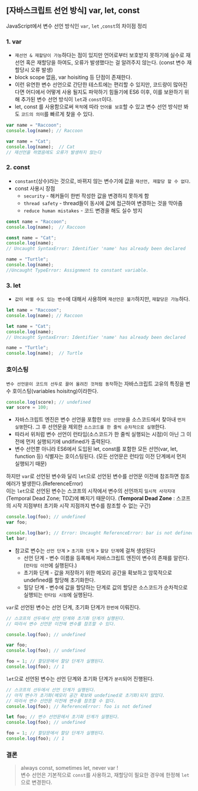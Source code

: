 ## [자바스크립트 선언 방식] var, let, const

JavaScript에서 변수 선언 방식인 `var`, `let` ,`const`의 차이점 정리

### 1. var
- `재선언 & 재할당이 가능`하다는 점이 있지만 언어로부터 보호받지 못하기에 실수로 재선언 혹은 재할당을 하여도, 오류가 발생했다는 걸 알려주지 않는다. (const 변수 재할당시 오류 발생)
- block scope 없음, var hoisiting 등 단점이 존재한다.
- 이런 유연한 변수 선언으로 간단한 테스트에는 편리할 수 있지만, 코드량이 많아진다면 어디에서 어떻게 사용 될지도 파악하기 힘들기에 ES6 이후, 이를 보완하기 위해 추가된 변수 선언 방식이 `let`과 `const`이다.
- let, const 를 사용함으로써 `목적`에 따라 `언어를 보호`할 수 있고 변수 선언 방식만 봐도 `코드의 의미`를 빠르게 찾을 수 있다.
```js
var name = "Raccoon";
console.log(name); // Raccoon

var name = "Cat";
console.log(name);  // Cat
// 재선언을 하였음에도 오류가 발생하지 않는다
```

### 2. const
- `constant`(상수)라는 것으로, 바뀌지 않는 변수기에 값을 `재선언, 재할당 할 수 없다`.
- const 사용시 장점
  - `security` - 해커들이 한번 작성한 값을 변경하지 못하게 함
  - `thread safety` - thread들이 동시에 값에 접근하여 변경하는 것을 막아줌
  - `reduce human mistakes` - 코드 변경을 해도 실수 방지   
```js
const name = "Raccoon";
console.log(name);  // Raccoon

const name = "Cat";
console.log(name);
// Uncaught SyntaxError: Identifier 'name' has already been declared

name = "Turtle";
console.log(name);
//Uncaught TypeError: Assignment to constant variable.
```

### 3. let
- `값이 바뀔 수도 있는 변수`에 대해서 사용하며 `재선언은 불가`하지만, `재할당은 가능`하다.
```js
let name = "Raccoon";
console.log(name); // Raccoon

let name = "Cat";
console.log(name);
// Uncaught SyntaxError: Identifier 'name' has already been declared

name = "Turtle";
console.log(name);  // Turtle
```

### 호이스팅
`변수 선언문이 코드의 선두로 끌어 올려진 것처럼 동작`하는 자바스크립트 고유의 특징을 변수 호이스팅(variables hoisitng)이라한다.
```js
console.log(score); // undefined
var score = 100;
```
- 자바스크립트 엔진은 변수 선언을 포함한 `모든 선언문`을 소스코드에서 찾아내 `먼저 실행`한다. 그 후 선언문을 제외한 `소스코드를 한 줄씩 순차적으로 실행`한다.
- 따라서 위처럼 변수 선언이 런타임(소스코드가 한 줄씩 실행되는 시점)이 아닌 그 이전에 먼저 실행되기에 undifined가 출력된다.
- 변수 선언뿐 아니라 ES6에서 도입된 let, const를 포함한 모든 선언(var, let, function 등) 식별자는 호이스팅된다. (모든 선언문은 런타임 이전 단계에서 먼저 실행되기 때문)

하지만 `var`로 선언된 변수와 달리 `let`으로 선언된 변수를 선언문 이전에 참조하면 참조 에러가 발생한다.(ReferenceError)   
이는 `let`으로 선언된 변수는 스코프의 시작에서 변수의 선언까지 `일시적 사각지대`(Temporal Dead Zone; TDZ)에 빠지기 때문이다. 
(**Temporal Dead Zone** : 스코프의 시작 지점부터 초기화 시작 지점까지 변수를 참조할 수 없는 구간)
```js
console.log(foo); // undefined
var foo;

console.log(bar); // Error: Uncaught ReferenceError: bar is not defined
let bar;
```

- 참고로 변수는 `선언 단계` > `초기화 단계` > `할당 단계`에 걸쳐 생성된다
  - 선언 단계 - 변수 이름을 등록해서 자바스크립트 엔진이 변수의 존재를 알린다. (`런타임 이전`에 실행된다.)
  - 초기화 단계 - 값을 저장하기 위한 메모리 공간을 확보하고 암묵적으로 undefined를 할당해 초기화한다.
  - 힐당 단계 - 변수에 값을 할당하는 단계로 값의 할당은 소스코드가 순차적으로 실행되는 `런타임 시점`에 실행된다.   
   
`var`로 선언된 변수는 선언 단계, 초기화 단계가 `한번에` 이뤄진다.
```js
// 스코프의 선두에서 선언 단계와 초기화 단계가 실행된다.
// 따라서 변수 선언문 이전에 변수를 참조할 수 있다.

console.log(foo); // undefined

var foo;
console.log(foo); // undefined

foo = 1; // 할당문에서 할당 단계가 실행된다.
console.log(foo); // 1
```
`let`으로 선언된 변수는 선언 단계와 초기화 단계가 `분리`되어 진행된다.
```js
// 스코프의 선두에서 선언 단계가 실행된다.
// 아직 변수가 초기화(메모리 공간 확보와 undefined로 초기화)되지 않았다.
// 따라서 변수 선언문 이전에 변수를 참조할 수 없다.
console.log(foo); // ReferenceError: foo is not defined

let foo; // 변수 선언문에서 초기화 단계가 실행된다.
console.log(foo); // undefined

foo = 1; // 할당문에서 할당 단계가 실행된다.
console.log(foo); // 1
```

### 결론
> always const, sometimes let, never var !   
> 변수 선언은 기본적으로 `const`를 사용하고, 재할당이 필요한 경우에 한정해 `let`으로 변경한다.
